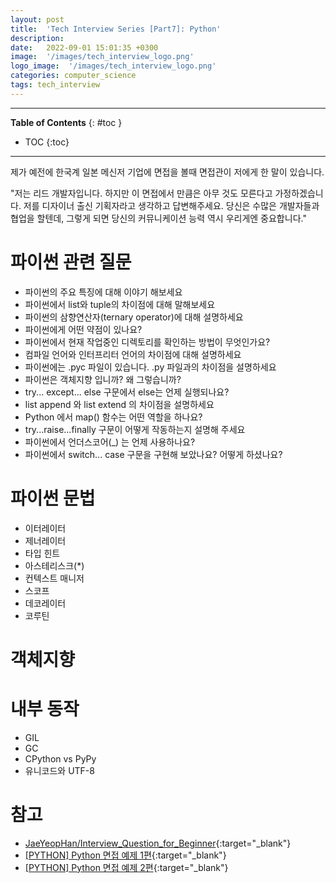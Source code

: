 ```yaml
---
layout: post
title:  'Tech Interview Series [Part7]: Python'
description: 
date:   2022-09-01 15:01:35 +0300
image:  '/images/tech_interview_logo.png'
logo_image:  '/images/tech_interview_logo.png'
categories: computer_science
tags: tech_interview
---
```

---

**Table of Contents**
{: #toc }
*  TOC
{:toc}

---
제가 예전에 한국계 일본 메신저 기업에 면접을 볼때 면접관이 저에게 한 말이 있습니다.   

"저는 리드 개발자입니다. 하지만 이 면접에서 만큼은  아무 것도 모른다고 가정하겠습니다. 저를 디자이너 출신 기획자라고 생각하고 답변해주세요. 당신은 수많은 개발자들과 협업을 할텐데, 그렇게 되면 당신의 커뮤니케이션 능력 역시 우리게엔 중요합니다."  


# 파이썬 관련 질문

- 파이썬의 주요 특징에 대해 이야기 해보세요
- 파이썬에서 list와 tuple의 차이점에 대해 말해보세요
- 파이썬의 삼향연산자(ternary operator)에 대해 설명하세요
- 파이썬에게 어떤 약점이 있나요?
- 파이썬에서 현재 작업중인 디렉토리를 확인하는 방법이 무엇인가요?
- 컴파일 언어와 인터프리터 언어의 차이점에 대해 설명하세요
- 파이썬에는 .pyc 파일이 있습니다. .py 파일과의 차이점을 설명하세요
- 파이썬은 객체지향 입니까? 왜 그렇습니까?
- try... except... else 구문에서 else는 언제 실행되나요?
- list append 와 list extend 의 차이점을 설명하세요
- Python 에서 map() 함수는 어떤 역할을 하나요?
- try...raise...finally 구문이 어떻게 작동하는지 설명해 주세요
- 파이썬에서 언더스코어(_) 는 언제 사용하나요? 
- 파이썬에서 switch... case 구문을 구현해 보았나요? 어떻게 하셨나요?

# 파이썬 문법

- 이터레이터
- 제너레이터
- 타입 힌트
- 아스테리스크(*)
- 컨텍스트 매니저
- 스코프
- 데코레이터
- 코루틴

# 객체지향

# 내부 동작
- GIL
- GC
- CPython vs PyPy
- 유니코드와 UTF-8


# 참고
- [JaeYeopHan/Interview_Question_for_Beginner](https://github.com/JaeYeopHan/Interview_Question_for_Beginner){:target="_blank"}
- [[PYTHON] Python 면접 예제 1편](https://dingrr.com/blog/post/python-python-%EB%A9%B4%EC%A0%91-%EC%98%88%EC%A0%9C-1%ED%8E%B8){:target="_blank"}
- [[PYTHON] Python 면접 예제 2편](https://dingrr.com/blog/post/python-python-%EB%A9%B4%EC%A0%91-%EC%98%88%EC%A0%9C-2%ED%8E%B8){:target="_blank"}

